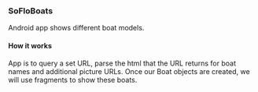 ### SoFloBoats

Android app shows different boat models.

#### How it works

App is to query a set URL, parse the html that the URL returns for boat names and additional picture URLs. Once our Boat objects are created, we will use fragments to show these boats.

